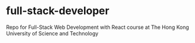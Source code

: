 # full-stack-developer
Repo for Full-Stack Web Development with React course at The Hong Kong University of Science and Technology
